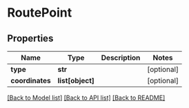 # RoutePoint

## Properties
Name | Type | Description | Notes
------------ | ------------- | ------------- | -------------
**type** | **str** |  | [optional] 
**coordinates** | **list[object]** |  | [optional] 

[[Back to Model list]](../README.md#documentation-for-models) [[Back to API list]](../README.md#documentation-for-api-endpoints) [[Back to README]](../README.md)


